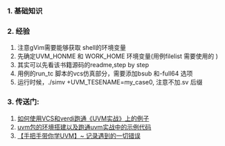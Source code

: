### 1. 基础知识
### 2. 经验
1. 注意gVim需要能够获取 shell的环境变量
2. 先确定UVM_HONME 和 WORK_HOME 环境变量(用例filelist 需要使用的 )
3. 其实可以先看该书籍源码的readme,step by step
4. 用例的run_tc 脚本的vcs仿真部分，需要添加bsub 和-full64 选项
5. 运行时候，./simv +UVM_TESENAME=my_case0, 注意不加.sv 后缀
   
### 3. 传送门:
1. [如何使用VCS和verdi跑通《UVM实战》上的例子](https://blog.csdn.net/sinat_41774721/article/details/123903999)
2. [uvm包的环境搭建以及跑通uvm实战中的示例代码
](https://blog.csdn.net/rainforants/article/details/136317783?utm_medium=distribute.pc_relevant.none-task-blog-2~default~baidujs_baidulandingword~default-0-136317783-blog-123903999.235^v43^pc_blog_bottom_relevance_base5&spm=1001.2101.3001.4242.1&utm_relevant_index=3)
3. [【手把手带你学UVM】~ 记录遇到的一切错误](https://blog.csdn.net/qq_40549426/article/details/125815312)

